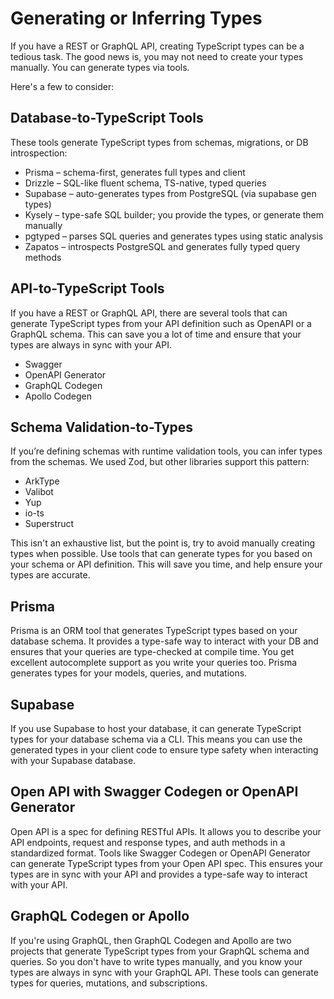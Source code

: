 # Generating or Inferring Types

If you have a REST or GraphQL API, creating TypeScript types can be a tedious task. The good news is, you may not need to create your types manually. You can generate types via tools.

Here's a few to consider:

## Database-to-TypeScript Tools

These tools generate TypeScript types from schemas, migrations, or DB introspection:

- Prisma – schema-first, generates full types and client
- Drizzle – SQL-like fluent schema, TS-native, typed queries
- Supabase – auto-generates types from PostgreSQL (via supabase gen types)
- Kysely – type-safe SQL builder; you provide the types, or generate them manually
- pgtyped – parses SQL queries and generates types using static analysis
- Zapatos – introspects PostgreSQL and generates fully typed query methods

## API-to-TypeScript Tools

If you have a REST or GraphQL API, there are several tools that can generate TypeScript types from your API definition such as OpenAPI or a GraphQL schema. This can save you a lot of time and ensure that your types are always in sync with your API.

- Swagger
- OpenAPI Generator
- GraphQL Codegen
- Apollo Codegen

## Schema Validation-to-Types

If you’re defining schemas with runtime validation tools, you can infer types from the schemas. We used Zod, but other libraries support this pattern:

- ArkType
- Valibot
- Yup
- io-ts
- Superstruct

This isn't an exhaustive list, but the point is, try to avoid manually creating types when possible. Use tools that can generate types for you based on your schema or API definition. This will save you time, and help ensure your types are accurate.

## Prisma

Prisma is an ORM tool that generates TypeScript types based on your database schema. It provides a type-safe way to interact with your DB and ensures that your queries are type-checked at compile time. You get excellent autocomplete support as you write your queries too. Prisma generates types for your models, queries, and mutations.

## Supabase

If you use Supabase to host your database, it can generate TypeScript types for your database schema via a CLI. This means you can use the generated types in your client code to ensure type safety when interacting with your Supabase database.

## Open API with Swagger Codegen or OpenAPI Generator

Open API is a spec for defining RESTful APIs. It allows you to describe your API endpoints, request and response types, and auth methods in a standardized format. Tools like Swagger Codegen or OpenAPI Generator can generate TypeScript types from your Open API spec. This ensures your types are in sync with your API and provides a type-safe way to interact with your API.

## GraphQL Codegen or Apollo

If you're using GraphQL, then GraphQL Codegen and Apollo are two projects that generate TypeScript types from your GraphQL schema and queries. So you don't have to write types manually, and you know your types are always in sync with your GraphQL API. These tools can generate types for queries, mutations, and subscriptions.

